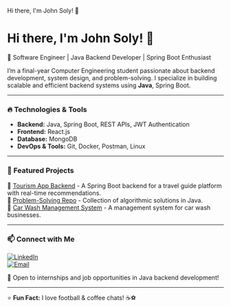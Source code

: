 Hi there, I'm John Soly! 👋

# Hi there, I'm John Soly! 👋

 🚀 Software Engineer | Java Backend Developer | Spring Boot Enthusiast

I’m a final-year Computer Engineering student passionate about backend development, system design, and problem-solving. I specialize in building scalable and efficient backend systems using **Java**, Spring Boot.

---

### 🔥 Technologies & Tools
- **Backend:** Java, Spring Boot, REST APIs, JWT Authentication
- **Frontend:** React.js
- **Database:** MongoDB
- **DevOps & Tools:** Git, Docker, Postman, Linux

---

### 🌟 Featured Projects
🔹 [Tourism App Backend](https://github.com/JohnSoly/tourism-app) - A Spring Boot backend for a travel guide platform with real-time recommendations.  
🔹 [Problem-Solving Repo](https://github.com/JohnSoly/problem-solving) - Collection of algorithmic solutions in Java.  
🔹 [Car Wash Management System](https://github.com/JohnSoly/car-wash-app) - A management system for car wash businesses.  

---

### 📫 Connect with Me
[![LinkedIn](https://img.shields.io/badge/LinkedIn-Connect-blue?style=flat&logo=linkedin)](https://www.linkedin.com/in/john-soly-7473812b9/)  
[![Email](https://img.shields.io/badge/Email-Contact-red?style=flat&logo=gmail)](mailto:your.johns0lyy@gmail.com)  

🚀 Open to internships and job opportunities in Java backend development!

---

⭐ **Fun Fact:** I love football & coffee chats! ☕⚽


